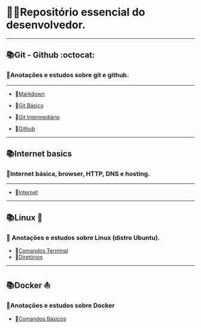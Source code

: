 # :man_student:Repositório essencial do desenvolvedor.

---

## :books:Git - Github :octocat:
### :open_book:Anotações e estudos sobre git e github.

---

* :open_file_folder:[Markdown](https://github.com/Dev-HideyukiTakahashi/Essencial/blob/master/Pasta_essencial/Git_github/Markdown.MD)

* :open_file_folder:[Git Básico](https://github.com/Dev-HideyukiTakahashi/Essencial/blob/master/Pasta_essencial/Git_github/ComandosGit(b%C3%A1sico).MD)

* :open_file_folder:[Git Intermediário](https://github.com/Dev-HideyukiTakahashi/Essencial/blob/master/Pasta_essencial/Git_github/ComandosGit(intermedi%C3%A1rio).MD)

* :open_file_folder:[Github](https://github.com/Dev-HideyukiTakahashi/Essencial/blob/master/Pasta_essencial/Git_github/Github.MD)

---

## :books:Internet basics
### :open_book:Internet básica, browser, HTTP, DNS e hosting.

---

* :open_file_folder:[Internet](https://github.com/Dev-HideyukiTakahashi/Essencial/blob/master/Pasta_essencial/Internet/internet.md)

---

## :books:Linux :penguin:

### :open_book: Anotações e estudos sobre Linux (distro Ubuntu).
* :open_file_folder:[Comandos Terminal](https://github.com/Dev-HideyukiTakahashi/Essencial/blob/master/Pasta_essencial/Linux/Terminal.md)
* :open_file_folder:[Diretórios](https://github.com/Dev-HideyukiTakahashi/Essencial/blob/master/Pasta_essencial/Linux/Diretorios.md)
---
## :books:Docker :boat:
### :open_book:Anotações e estudos sobre Docker
* :open_file_folder:[Comandos Básicos](https://github.com/Dev-HideyukiTakahashi/Essencial/blob/master/Pasta_essencial/Docker/Comandos.md)

